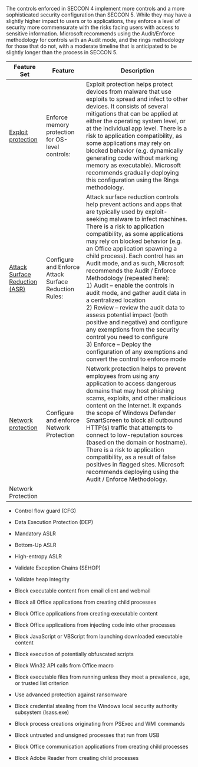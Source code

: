 The controls enforced in SECCON 4 implement more controls and a more sophisticated security
configuration than SECCON 5. While they may have a slightly higher impact to
users or to applications, they enforce a level of security more commensurate
with the risks facing users with access to sensitive information. Microsoft
recommends using the Audit/Enforce methodology for controls with an Audit mode,
and the rings methodology for those that do not, with a moderate timeline that
is anticipated to be slightly longer than the process in SECCON 5.

| Feature Set                                                 | Feature                                               | Description                                                                                                                                                                                                                                                                                                                                                                                                                                                                                                                                     |
|-------------------------------------------------------------|-------------------------------------------------------|-------------------------------------------------------------------------------------------------------------------------------------------------------------------------------------------------------------------------------------------------------------------------------------------------------------------------------------------------------------------------------------------------------------------------------------------------------------------------------------------------------------------------------------------------|
| [Exploit protection](https://docs.microsoft.com/windows/security/threat-protection/windows-defender-exploit-guard/exploit-protection-exploit-guard)                                            | Enforce memory protection for OS-level controls:      | Exploit protection helps protect devices from malware that use exploits to spread and infect to other devices. It consists of several mitigations that can be applied at either the operating system level, or at the individual app level. There is a risk to application compatibility, as some applications may rely on blocked behavior (e.g. dynamically generating code without marking memory as executable). Microsoft recommends gradually deploying this configuration using the Rings methodology.        |                  |
| [Attack Surface Reduction (ASR)](https://docs.microsoft.com/windows/security/threat-protection/windows-defender-exploit-guard/attack-surface-reduction-exploit-guard)                                            | Configure and Enforce Attack Surface Reduction Rules: | Attack surface reduction controls help prevent actions and apps that are typically used by exploit-seeking malware to infect machines. There is a risk to application compatibility, as some applications may rely on blocked behavior (e.g. an Office application spawning a child process). Each control has an Audit mode, and as such, Microsoft recommends the Audit / Enforce Methodology (repeated here):<br>1) Audit – enable the controls in audit mode, and gather audit data in a centralized location<br>2) Review – review the audit data to assess potential impact (both positive and negative) and configure any exemptions from the security control you need to configure<br>3) Enforce – Deploy the configuration of any exemptions and convert the control to enforce mode |
| [Network protection](https://docs.microsoft.com/windows/security/threat-protection/windows-defender-exploit-guard/network-protection-exploit-guard)                                            | Configure and enforce Network Protection              | Network protection helps to prevent employees from using any application to access dangerous domains that may host phishing scams, exploits, and other malicious content on the Internet. It expands the scope of Windows Defender SmartScreen to block all outbound HTTP(s) traffic that attempts to connect to low-reputation sources (based on the domain or hostname). There is a risk to application compatibility, as a result of false positives in flagged sites. Microsoft recommends deploying using the Audit / Enforce Methodology. |
| Network Protection                                          |                                                       |                                                                                                                                                                                                                                                                                                                                                                                                                                                                                                                                                 |

-   Control flow guard (CFG)

-   Data Execution Protection (DEP)

-   Mandatory ASLR

-   Bottom-Up ASLR

-   High-entropy ASLR

-   Validate Exception Chains (SEHOP)

-   Validate heap integrity

-   Block executable content from email client and webmail

-   Block all Office applications from creating child processes

-   Block Office applications from creating executable content

-   Block Office applications from injecting code into other processes

-   Block JavaScript or VBScript from launching downloaded executable content

-   Block execution of potentially obfuscated scripts

-   Block Win32 API calls from Office macro

-   Block executable files from running unless they meet a prevalence, age, or
    trusted list criterion

-   Use advanced protection against ransomware

-   Block credential stealing from the Windows local security authority
    subsystem (lsass.exe)

-   Block process creations originating from PSExec and WMI commands

-   Block untrusted and unsigned processes that run from USB

-   Block Office communication applications from creating child processes

-   Block Adobe Reader from creating child processes
